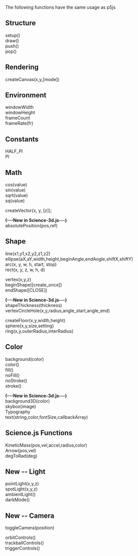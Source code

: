 The following functions have the same usage as p5js
## Structure
setup()\
draw()\
push()\
pop()

## Rendering
createCanvas(x,y,[mode])

## Environment
windowWidth\
windowHeight\
frameCount\
frameRate(fr)

## Constants
HALF_PI\
PI

## Math
cos(value)\
sin(value)\
sqrt(value)\
sq(value)

createVector(x, y, [z]);

**(---New in Science-3d.js---)**\
absolutePosition(pos,ref) 

## Shape
line(x1,y1,x2,y2,z1,z2)\
ellipse(aX,aY,width,height,beginAngle,endAngle,shiftX,shiftY) \
arc(x, y, w, h, start, stop)\
rect(x, y, z, w, h, d)

vertex(x,y,z)\
beginShape([create_once])\
endShape([CLOSE])

**(---New in Science-3d.js---)**\
shapeThickness(thickness)\
vertexCircleHole(x,y,radius,angle_start,angle_end)

createFloor(x,y,width,height)\
sphere(x,y,size,setting)\
ring(x,y,outerRadius,interRadius)

## Color
background(color)\
color()\
fill()\
noFill()\
noStroke()\
stroke()

**(---New in Science-3d.js---)**\
background3D(color)\
skybox(image)\
Typography\
text(string,color,fontSize,callbackArray)


## Science.js Functions
KineticMass(pos,vel,accel,radius,color)\
Arrow(pos,vel)\
degToRad(deg)


## New -- Light
pointLight(x,y,z)\
spotLight(x,y,z)\
ambientLight()\
darkMode()

## New -- Camera
toggleCamera(position)

orbitControls()	\
trackballControls()\
triggerControls()
